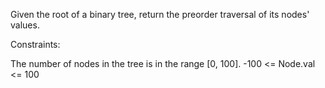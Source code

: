 Given the root of a binary tree, return the preorder traversal of its nodes' values.

Constraints:

The number of nodes in the tree is in the range [0, 100].
-100 <= Node.val <= 100